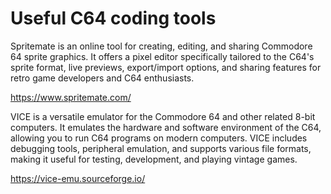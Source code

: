 # Useful C64 coding tools

Spritemate is an online tool for creating, editing, and sharing Commodore 64 sprite graphics. It offers a pixel editor specifically tailored to the C64's sprite format, live previews, export/import options, and sharing features for retro game developers and C64 enthusiasts.

https://www.spritemate.com/

VICE is a versatile emulator for the Commodore 64 and other related 8-bit computers. It emulates the hardware and software environment of the C64, allowing you to run C64 programs on modern computers. VICE includes debugging tools, peripheral emulation, and supports various file formats, making it useful for testing, development, and playing vintage games.

https://vice-emu.sourceforge.io/